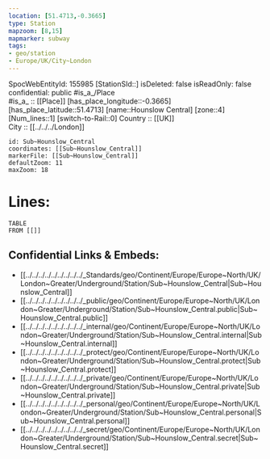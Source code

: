 ```yaml
---
location: [51.4713,-0.3665] 
type: Station 
mapzoom: [8,15] 
mapmarker: subway 
tags:
- geo/station
- Europe/UK/City~London
---
```

SpocWebEntityId: 155985
[StationSId::] 
isDeleted: false
isReadOnly: false
confidential: public
#is_a_/Place  
#is_a_ :: [[Place]] 
[has_place_longitude::-0.3665] 
[has_place_latitude::51.4713] 
[name::Hounslow Central] 
[zone::4] 
[Num_lines::1] 
[switch-to-Rail::0] 
Country :: [[UK]]  
City :: [[../../../London]]  


```leaflet
id: Sub~Hounslow_Central
coordinates: [[Sub~Hounslow_Central]] 
markerFile: [[Sub~Hounslow_Central]] 
defaultZoom: 11 
maxZoom: 18
```


# Lines: 
```dataview
TABLE 
FROM [[]] 
```

## Confidential Links & Embeds: 
- [[../../../../../../../../../_Standards/geo/Continent/Europe/Europe~North/UK/London~Greater/Underground/Station/Sub~Hounslow_Central|Sub~Hounslow_Central]] 
- [[../../../../../../../../../_public/geo/Continent/Europe/Europe~North/UK/London~Greater/Underground/Station/Sub~Hounslow_Central.public|Sub~Hounslow_Central.public]] 
- [[../../../../../../../../../_internal/geo/Continent/Europe/Europe~North/UK/London~Greater/Underground/Station/Sub~Hounslow_Central.internal|Sub~Hounslow_Central.internal]] 
- [[../../../../../../../../../_protect/geo/Continent/Europe/Europe~North/UK/London~Greater/Underground/Station/Sub~Hounslow_Central.protect|Sub~Hounslow_Central.protect]] 
- [[../../../../../../../../../_private/geo/Continent/Europe/Europe~North/UK/London~Greater/Underground/Station/Sub~Hounslow_Central.private|Sub~Hounslow_Central.private]] 
- [[../../../../../../../../../_personal/geo/Continent/Europe/Europe~North/UK/London~Greater/Underground/Station/Sub~Hounslow_Central.personal|Sub~Hounslow_Central.personal]] 
- [[../../../../../../../../../_secret/geo/Continent/Europe/Europe~North/UK/London~Greater/Underground/Station/Sub~Hounslow_Central.secret|Sub~Hounslow_Central.secret]] 
